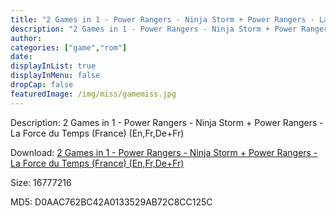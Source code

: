 ```yaml
---
title: "2 Games in 1 - Power Rangers - Ninja Storm + Power Rangers - La Force du Temps (France) (En,Fr,De+Fr)"
description: "2 Games in 1 - Power Rangers - Ninja Storm + Power Rangers - La Force du Temps (France) (En,Fr,De+Fr)"
author: 
categories: ["game","rom"]
date: 
displayInList: true
displayInMenu: false
dropCap: false
featuredImage: /img/miss/gamemiss.jpg
---
```


Description: 2 Games in 1 - Power Rangers - Ninja Storm + Power Rangers - La Force du Temps (France) (En,Fr,De+Fr)

Download: <a style="text-decoration:underline;" href="https://mega.nz/#!SWRyDCRB!l9T7oacTkpe9lx1B_8nW5neM4KarYM3Wd6-9rS4To5A" target = "_blank" rel = "nofollow" > 2 Games in 1 - Power Rangers - Ninja Storm + Power Rangers - La Force du Temps (France) (En,Fr,De+Fr)</a>

Size: 16777216

MD5: D0AAC762BC42A0133529AB72C8CC125C

